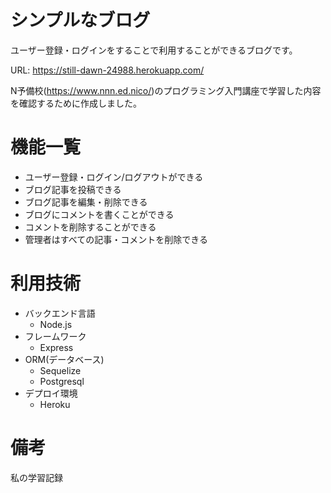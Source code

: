 # シンプルなブログ
ユーザー登録・ログインをすることで利用することができるブログです。

URL: https://still-dawn-24988.herokuapp.com/

N予備校(https://www.nnn.ed.nico/)のプログラミング入門講座で学習した内容を確認するために作成しました。

# 機能一覧
- ユーザー登録・ログイン/ログアウトができる
- ブログ記事を投稿できる
- ブログ記事を編集・削除できる
- ブログにコメントを書くことができる
- コメントを削除することができる
- 管理者はすべての記事・コメントを削除できる

# 利用技術
- バックエンド言語
    - Node.js
- フレームワーク
    - Express
- ORM(データベース)
    - Sequelize
    - Postgresql
- デプロイ環境
    - Heroku

# 備考
私の学習記録